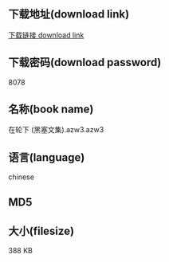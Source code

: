 ## 下载地址(download link)
[下载链接 download link](https://tutu365.netlify.app/?s=%E5%9C%A8%E8%BD%AE%E4%B8%8B+%28%E9%BB%91%E5%A1%9E%E6%96%87%E9%9B%86%29.azw3)

## 下载密码(download password)
8078

## 名称(book name)
在轮下 (黑塞文集).azw3.azw3

## 语言(language)
chinese

## MD5


## 大小(filesize)
388 KB
